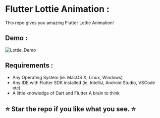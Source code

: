 # Flutter Lottie Animation :

This repo gives you amazing Flutter Lottie Animation!

## Demo :

![Lottie_Demo](https://user-images.githubusercontent.com/10756609/67161271-83891380-f376-11e9-8e3a-4898a427de6a.gif)

## Requirements :

* Any Operating System (ie. MacOS X, Linux, Windows)
* Any IDE with Flutter SDK installed (ie. IntelliJ, Android Studio, VSCode etc)
* A little knowledge of Dart and Flutter A brain to think

## ⭐ Star the repo if you like what you see. ⭐
